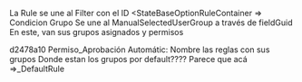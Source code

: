La Rule se une al Filter con el ID
<StateBaseOptionRule fieldGuid="2f628cb6-584f-41db-bb6a-ce00ceced862">
	<StateBaseOptionRuleContainer
		<FilterCriteria> => Condicion
		<StateBaseOptionRule> Grupo 
Se une al ManualSelectedUserGroup a través de fieldGuid
En este, van sus grupos asignados y permisos



d2478a10
Permiso_Aprobación
Automátic:
Nombre las reglas con sus grupos
Donde estan los grupos por default????
Parece que acá =>_DefaultRule		